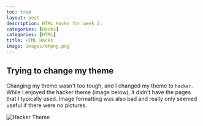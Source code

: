 ```yaml
---
toc: true
layout: post
description: HTML Hacks for week 2.
categories: [Hacks]
categories: [HTML]
title: HTML Hacks
image: images/mkpng.png
---
```


## Trying to change my theme

Changing my theme wasn't too tough, and I changed my theme to `hacker`. While I enjoyed the hacker theme (image below), it didn't have the pages that I typically used. Image formatting was also bad and really only seemed useful if there were no pictures. 

![]({{site.baseurl}}/images/chakerrr.png "Hacker Theme")




